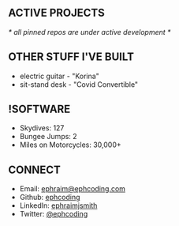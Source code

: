 ## **ACTIVE PROJECTS**

_\* all pinned repos are under active development \*_

## **OTHER STUFF I'VE BUILT**

- electric guitar - "Korina"
- sit-stand desk - "Covid Convertible"

## **!SOFTWARE**

- Skydives: 127
- Bungee Jumps: 2
- Miles on Motorcycles: 30,000+

## **CONNECT**

- Email: ephraim@ephcoding.com
- Github: [ephcoding](https://github.com/ephcoding)
- LinkedIn: [ephraimjsmith](https://linkedin.com/in/ephraimjsmith)
- Twitter: [@ephcoding](https://twitter.com/ephcoding)
